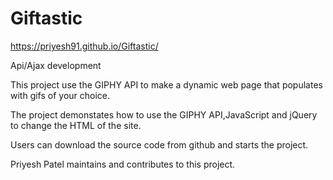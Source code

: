 # Giftastic

https://priyesh91.github.io/Giftastic/

Api/Ajax development

This project use the GIPHY API to make a dynamic web page that populates with gifs of your choice.

The project demonstates how to use the GIPHY API,JavaScript and jQuery to change the HTML of the site.

Users can download the source code from github and starts the project. 

Priyesh Patel maintains and contributes to this project.